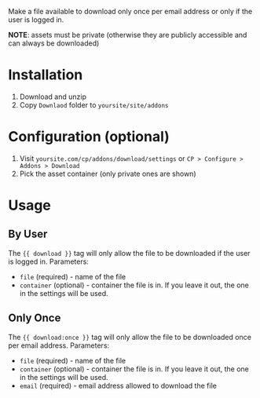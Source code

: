 Make a file available to download only once per email address or only if the user is logged in.

**NOTE**: assets must be private (otherwise they are publicly accessible and can always be downloaded)

# Installation

1. Download and unzip
2. Copy `Downlaod` folder to `yoursite/site/addons`

# Configuration (optional)
1. Visit `yoursite.com/cp/addons/download/settings` or `CP > Configure > Addons > Download`
2. Pick the asset container (only private ones are shown)

# Usage

## By User

The `{{ download }}` tag will only allow the file to be downloaded if the user is logged in.
Parameters:

* `file` (required) - name of the file
* `container` (optional) - container the file is in. If you leave it out, the one in the settings will be used.

## Only Once

The `{{ download:once }}` tag will only allow the file to be downloaded once per email address.
Parameters:

* `file` (required) - name of the file
* `container` (optional) - container the file is in. If you leave it out, the one in the settings will be used.
* `email` (required) - email address allowed to download the file
